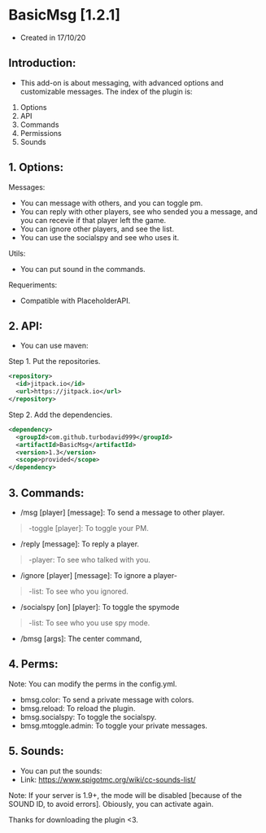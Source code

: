 # BasicMsg [1.2.1]
- Created in 17/10/20


## Introduction:

- This add-on is about messaging, with advanced options and customizable messages. The index of the plugin is:

1. Options
2. API
3. Commands
4. Permissions
5. Sounds

## 1. Options:

Messages:

- You can message with others, and you can toggle pm.
- You can reply with other players, see who sended you a message, and you can recevie if that player left the game.
- You can ignore other players, and see the list.
- You can use the socialspy and see who uses it.

Utils:
- You can put sound in the commands.

Requeriments:
- Compatible with PlaceholderAPI.

## 2. API:
- You can use maven:

Step 1. Put the repositories.
```xml
<repository>
  <id>jitpack.io</id>
  <url>https://jitpack.io</url>
</repository>
 ```
Step 2. Add the dependencies.
```xml
<dependency>
  <groupId>com.github.turbodavid999</groupId>
  <artifactId>BasicMsg</artifactId>
  <version>1.3</version>
  <scope>provided</scope>
</dependency>
```
## 3. Commands:

- /msg [player] [message]: To send a message to other player.
> -toggle [player]: To toggle your PM.

- /reply [message]: To reply a player.
> -player: To see who talked with you.

- /ignore [player] [message]: To ignore a player-
> -list: To see who you ignored.

- /socialspy [on] [player]: To toggle the spymode
> -list: To see who you use spy mode.

- /bmsg [args]: The center command,

## 4. Perms:

Note: You can modify the perms in the config.yml.
- bmsg.color: To send a private message with colors.
- bmsg.reload: To reload the plugin.
- bmsg.socialspy: To toggle the socialspy.
- bmsg.mtoggle.admin: To toggle your private messages.

## 5. Sounds:
- You can put the sounds:
- Link: https://www.spigotmc.org/wiki/cc-sounds-list/

Note: If your server is 1.9+, the mode will be disabled [because of the SOUND ID, to avoid errors].
Obiously, you can activate again.

Thanks for downloading the plugin <3.
